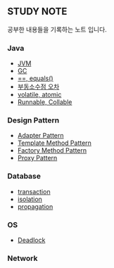 ## STUDY NOTE

공부한 내용들을 기록하는 노트 입니다.



### Java
- [JVM](https://github.com/gamzagamza/study-note/blob/master/java/jvm/JVM.md)
- [GC](https://github.com/gamzagamza/study-note/blob/master/java/gc/GC.md)
- [==, equals()](https://github.com/gamzagamza/study-note/blob/master/java/compare/compare.md)
- [부동소수점 오차](https://github.com/gamzagamza/study-note/blob/master/java/floating_point/floating_point.md)
- [volatile, atomic](https://github.com/gamzagamza/study-note/blob/master/java/volatile_atomic/volatile_atomic.md)
- [Runnable, Collable](https://github.com/gamzagamza/study-note/blob/master/java/runnable_collable/runnable_collable.md)

### Design Pattern
- [Adapter Pattern](https://github.com/gamzagamza/study-note/blob/master/design%20pattern/adapter/adapter.md)
- [Template Method Pattern](https://github.com/gamzagamza/study-note/blob/master/design%20pattern/template%20method/template%20method.md)
- [Factory Method Pattern](https://github.com/gamzagamza/study-note/blob/master/design%20pattern/factory%20method/factory%20method.md)
- [Proxy Pattern]()

### Database
- [transaction](https://github.com/gamzagamza/study-note/blob/master/db/transaction/transaction.md)
- [isolation](https://github.com/gamzagamza/study-note/blob/master/db/isolation/isolation.md)
- [propagation](https://github.com/gamzagamza/study-note/blob/master/db/propagation/propagation.md)

### OS
- [Deadlock](https://github.com/gamzagamza/study-note/blob/master/os/deadlock/deadlock.md)

### Network





